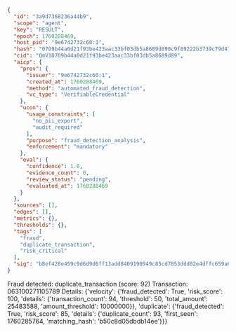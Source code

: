 ```json
{
  "id": "3a9d7368236a44b9",
  "scope": "agent",
  "key": "RESULT",
  "epoch": 1760288469,
  "host_pid": "9e6742732c60:1",
  "hash": "0709b44a0d21f93be423aac33bf03db5a8689d890c9f89222b3739c79d471e1e",
  "cid": "QmV10709b44a0d21f93be423aac33bf03db5a8689d89",
  "aicp": {
    "prov": {
      "issuer": "9e6742732c60:1",
      "created_at": 1760288469,
      "method": "automated_fraud_detection",
      "vc_type": "VerifiableCredential"
    },
    "ucon": {
      "usage_constraints": [
        "no_pii_export",
        "audit_required"
      ],
      "purpose": "fraud_detection_analysis",
      "enforcement": "mandatory"
    },
    "eval": {
      "confidence": 1.0,
      "evidence_count": 0,
      "review_status": "pending",
      "evaluated_at": 1760288469
    }
  },
  "sources": [],
  "edges": [],
  "metrics": {},
  "thresholds": {},
  "tags": [
    "fraud",
    "duplicate_transaction",
    "risk_critical"
  ],
  "sig": "b8ef428e459c9d6d9d6ff13add8409190949c85cd7853ddd02e4dffc659a6191"
}
```

Fraud detected: duplicate_transaction (score: 92)
Transaction: 063100271105789
Details: {'velocity': {'fraud_detected': True, 'risk_score': 100, 'details': {'transaction_count': 94, 'threshold': 50, 'total_amount': 25483588, 'amount_threshold': 10000000}}, 'duplicate': {'fraud_detected': True, 'risk_score': 85, 'details': {'duplicate_count': 93, 'first_seen': 1760285764, 'matching_hash': 'b50c8d05dbdb14ee'}}}